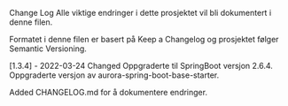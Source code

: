 Change Log
Alle viktige endringer i dette prosjektet vil bli dokumentert i denne filen.

Formatet i denne filen er basert på Keep a Changelog og prosjektet følger Semantic Versioning.

[1.3.4] - 2022-03-24
Changed
Oppgraderte til SpringBoot versjon 2.6.4.
Oppgraderte versjon av aurora-spring-boot-base-starter.

Added
CHANGELOG.md for å dokumentere endringer.
